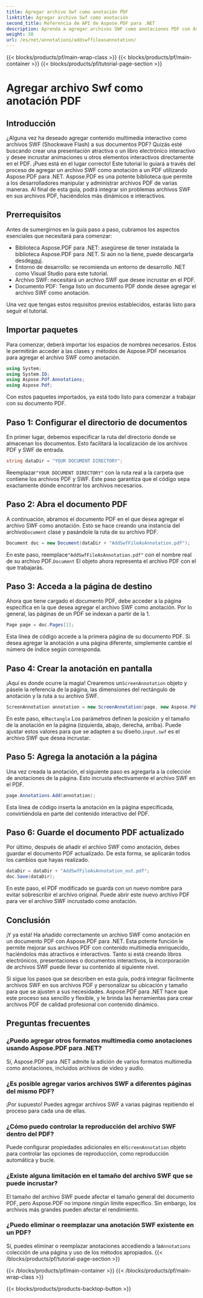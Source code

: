 ```yaml
---
title: Agregar archivo Swf como anotación PDF
linktitle: Agregar archivo Swf como anotación
second_title: Referencia de API de Aspose.PDF para .NET
description: Aprenda a agregar archivos SWF como anotaciones PDF con Aspose.PDF para .NET. Mejore sus archivos PDF con contenido multimedia interactivo a través de este tutorial detallado.
weight: 30
url: /es/net/annotations/addswffileasannotation/
---
```


{{< blocks/products/pf/main-wrap-class >}}
{{< blocks/products/pf/main-container >}}
{{< blocks/products/pf/tutorial-page-section >}}

# Agregar archivo Swf como anotación PDF

## Introducción

¿Alguna vez ha deseado agregar contenido multimedia interactivo como archivos SWF (Shockwave Flash) a sus documentos PDF? Quizás esté buscando crear una presentación atractiva o un libro electrónico interactivo y desee incrustar animaciones u otros elementos interactivos directamente en el PDF. ¡Pues está en el lugar correcto! Este tutorial lo guiará a través del proceso de agregar un archivo SWF como anotación a un PDF utilizando Aspose.PDF para .NET. Aspose.PDF es una potente biblioteca que permite a los desarrolladores manipular y administrar archivos PDF de varias maneras. Al final de esta guía, podrá integrar sin problemas archivos SWF en sus archivos PDF, haciéndolos más dinámicos e interactivos.

## Prerrequisitos

Antes de sumergirnos en la guía paso a paso, cubramos los aspectos esenciales que necesitará para comenzar:

- Biblioteca Aspose.PDF para .NET: asegúrese de tener instalada la biblioteca Aspose.PDF para .NET. Si aún no la tiene, puede descargarla desde[aquí](https://releases.aspose.com/pdf/net/).
- Entorno de desarrollo: se recomienda un entorno de desarrollo .NET como Visual Studio para este tutorial.
- Archivo SWF: necesitará un archivo SWF que desee incrustar en el PDF.
- Documento PDF: Tenga listo un documento PDF donde desee agregar el archivo SWF como anotación.

Una vez que tengas estos requisitos previos establecidos, estarás listo para seguir el tutorial.

## Importar paquetes

Para comenzar, deberá importar los espacios de nombres necesarios. Estos le permitirán acceder a las clases y métodos de Aspose.PDF necesarios para agregar el archivo SWF como anotación.

```csharp
using System;
using System.IO;
using Aspose.Pdf.Annotations;
using Aspose.Pdf;
```

Con estos paquetes importados, ya está todo listo para comenzar a trabajar con su documento PDF.

## Paso 1: Configurar el directorio de documentos

En primer lugar, debemos especificar la ruta del directorio donde se almacenan los documentos. Esto facilitará la localización de los archivos PDF y SWF de entrada.

```csharp
string dataDir = "YOUR DOCUMENT DIRECTORY";
```

 Reemplazar`"YOUR DOCUMENT DIRECTORY"` con la ruta real a la carpeta que contiene los archivos PDF y SWF. Este paso garantiza que el código sepa exactamente dónde encontrar los archivos necesarios.

## Paso 2: Abra el documento PDF

 A continuación, abramos el documento PDF en el que desea agregar el archivo SWF como anotación. Esto se hace creando una instancia del archivo`Document` clase y pasándole la ruta de su archivo PDF.

```csharp
Document doc = new Document(dataDir + "AddSwfFileAsAnnotation.pdf");
```

 En este paso, reemplace`"AddSwfFileAsAnnotation.pdf"` con el nombre real de su archivo PDF.`Document` El objeto ahora representa el archivo PDF con el que trabajarás.

## Paso 3: Acceda a la página de destino

Ahora que tiene cargado el documento PDF, debe acceder a la página específica en la que desea agregar el archivo SWF como anotación. Por lo general, las páginas de un PDF se indexan a partir de la 1.

```csharp
Page page = doc.Pages[1];
```

Esta línea de código accede a la primera página de su documento PDF. Si desea agregar la anotación a una página diferente, simplemente cambie el número de índice según corresponda.

## Paso 4: Crear la anotación en pantalla

 ¡Aquí es donde ocurre la magia! Crearemos un`ScreenAnnotation` objeto y pásele la referencia de la página, las dimensiones del rectángulo de anotación y la ruta a su archivo SWF.

```csharp
ScreenAnnotation annotation = new ScreenAnnotation(page, new Aspose.Pdf.Rectangle(0, 400, 600, 700), dataDir + "input.swf");
```

 En este paso, el`Rectangle` Los parámetros definen la posición y el tamaño de la anotación en la página (izquierda, abajo, derecha, arriba). Puede ajustar estos valores para que se adapten a su diseño.`input.swf` es el archivo SWF que desea incrustar.

## Paso 5: Agrega la anotación a la página

Una vez creada la anotación, el siguiente paso es agregarla a la colección de anotaciones de la página. Esto incrusta efectivamente el archivo SWF en el PDF.

```csharp
page.Annotations.Add(annotation);
```

Esta línea de código inserta la anotación en la página especificada, convirtiéndola en parte del contenido interactivo del PDF.

## Paso 6: Guarde el documento PDF actualizado

Por último, después de añadir el archivo SWF como anotación, debes guardar el documento PDF actualizado. De esta forma, se aplicarán todos los cambios que hayas realizado.

```csharp
dataDir = dataDir + "AddSwfFileAsAnnotation_out.pdf";
doc.Save(dataDir);
```

En este paso, el PDF modificado se guarda con un nuevo nombre para evitar sobrescribir el archivo original. Puede abrir este nuevo archivo PDF para ver el archivo SWF incrustado como anotación.

## Conclusión

¡Y ya está! Ha añadido correctamente un archivo SWF como anotación en un documento PDF con Aspose.PDF para .NET. Esta potente función le permite mejorar sus archivos PDF con contenido multimedia enriquecido, haciéndolos más atractivos e interactivos. Tanto si está creando libros electrónicos, presentaciones o documentos interactivos, la incorporación de archivos SWF puede llevar su contenido al siguiente nivel.

Si sigue los pasos que se describen en esta guía, podrá integrar fácilmente archivos SWF en sus archivos PDF y personalizar su ubicación y tamaño para que se ajusten a sus necesidades. Aspose.PDF para .NET hace que este proceso sea sencillo y flexible, y le brinda las herramientas para crear archivos PDF de calidad profesional con contenido dinámico.

## Preguntas frecuentes

### ¿Puedo agregar otros formatos multimedia como anotaciones usando Aspose.PDF para .NET?
Sí, Aspose.PDF para .NET admite la adición de varios formatos multimedia como anotaciones, incluidos archivos de video y audio.

### ¿Es posible agregar varios archivos SWF a diferentes páginas del mismo PDF?
¡Por supuesto! Puedes agregar archivos SWF a varias páginas repitiendo el proceso para cada una de ellas.

### ¿Cómo puedo controlar la reproducción del archivo SWF dentro del PDF?
 Puede configurar propiedades adicionales en el`ScreenAnnotation` objeto para controlar las opciones de reproducción, como reproducción automática y bucle.

### ¿Existe alguna limitación en el tamaño del archivo SWF que se puede incrustar?
El tamaño del archivo SWF puede afectar el tamaño general del documento PDF, pero Aspose.PDF no impone ningún límite específico. Sin embargo, los archivos más grandes pueden afectar el rendimiento.

### ¿Puedo eliminar o reemplazar una anotación SWF existente en un PDF?
 Sí, puedes eliminar o reemplazar anotaciones accediendo a la`Annotations` colección de una página y uso de los métodos apropiados.
{{< /blocks/products/pf/tutorial-page-section >}}

{{< /blocks/products/pf/main-container >}}
{{< /blocks/products/pf/main-wrap-class >}}

{{< blocks/products/products-backtop-button >}}
